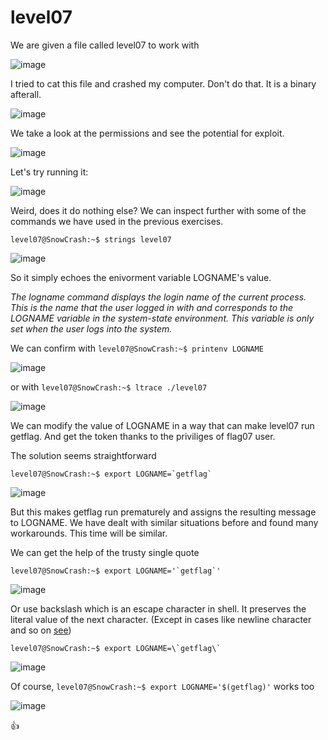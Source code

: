 # level07
We are given a file called level07 to work with

![image](https://github.com/user-attachments/assets/62846dbd-88db-4111-a206-e910c3e3e917)

I tried to cat this file and crashed my computer. Don't do that. It is a binary afterall.

![image](https://github.com/user-attachments/assets/a6eaaed6-d583-4e70-bc4f-232e6808b74f)

We take a look at the permissions and see the potential for exploit.

![image](https://github.com/user-attachments/assets/29a3c37a-fa3e-4b7a-acca-3b0bcfcb157e)

Let's try running it:

![image](https://github.com/user-attachments/assets/24c2a827-052b-493a-8c8a-721207468a03)

Weird, does it do nothing else? We can inspect further with some of the commands we have used in the previous exercises.

`level07@SnowCrash:~$ strings level07`

![image](https://github.com/user-attachments/assets/e030042e-87bb-4134-bc9b-0dd83f91f16c)

So it simply echoes the enivorment variable LOGNAME's value.

_The logname command displays the login name of the current process. This is the name that the user logged in with and corresponds to the LOGNAME variable in the system-state environment. This variable is only set when the user logs into the system._

We can confirm with `level07@SnowCrash:~$ printenv LOGNAME`

![image](https://github.com/user-attachments/assets/1f43e154-4402-4ef1-ae0d-1fa41a848726)

or with `level07@SnowCrash:~$ ltrace ./level07`

![image](https://github.com/user-attachments/assets/70e251dd-7474-4d0d-b902-8a5c7aa29f1e)

We can modify the value of LOGNAME in a way that can make level07 run getflag. And get the token thanks to the priviliges of flag07 user.

The solution seems straightforward
```
level07@SnowCrash:~$ export LOGNAME=`getflag`
```

![image](https://github.com/user-attachments/assets/a31fc635-9451-4d0d-90fb-4edea50881a8)

But this makes getflag run prematurely and assigns the resulting message to LOGNAME.
We have dealt with similar situations before and found many workarounds. This time will be similar.

We can get the help of the trusty single quote
```
level07@SnowCrash:~$ export LOGNAME='`getflag`'
````

![image](https://github.com/user-attachments/assets/b1dc62af-d615-4299-b937-cc88c745b11c)

Or use backslash which is an escape character in shell. It preserves the literal value of the next character. (Except in cases like newline character and so on [see](https://stackoverflow.com/questions/65001228/why-putting-the-backslash-character-between-characters-in-commands-still-w))

```
level07@SnowCrash:~$ export LOGNAME=\`getflag\`
```

![image](https://github.com/user-attachments/assets/0acdda98-73eb-4cc5-a61a-53099d7b2378)

Of course, `level07@SnowCrash:~$ export LOGNAME='$(getflag)'` works too

![image](https://github.com/user-attachments/assets/6f813e76-73d8-4d0f-9574-c898914d9070)

👍
